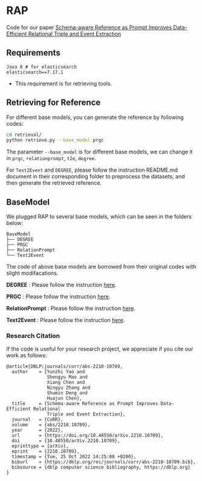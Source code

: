# RAP

Code for our paper [Schema-aware Reference as Prompt Improves Data-Efficient
Relational Triple and Event Extraction](https://arxiv.org/pdf/2210.10709.pdf)

## Requirements

```
Java 8 # for elasticsearch
elasticsearch==7.17.1
```
* This requirement is for retrieving tools.

## Retrieving for Reference

For different base models, you can generate the reference by following codes:

```bash
cd retrieval/ 
python retrieve.py --base_model prgc
```

The parameter `--base_model` is for different base models, we can change it in `prgc`, `relationprompt`, `t2e`, `degree`.

For `Text2Event` and `DEGREE`, please follow the instruction README.md document in their corresponding folder to preprocess the datasets, and then generate the retrieved reference.


## BaseModel

We plugged RAP to several base models, which can be seen in the folders below: 

```text
BaseModel
├── DEGREE
├── PRGC
├── RelationPrompt
└── Text2Event
```

The code of above base models are borrowed from their original codes with slight modifacations.

**DEGREE** : Please follow the instruction [here](./BaseModel/DEGREE/README.md).

**PRGC** : Please follow the instruction [here](./BaseModel/PRGC/README.md).

**RelationPrompt** : Please follow the instruction [here](./BaseModel/RelationPrompt/README.md).

**Text2Event** : Please follow the instruction [here](./BaseModel/Text2Event/README.md).

### Research Citation
If the code is useful for your research project, we appreciate if you cite our work as follows:
```
@article{DBLP:journals/corr/abs-2210-10709,
  author    = {Yunzhi Yao and
               Shengyu Mao and
               Xiang Chen and
               Ningyu Zhang and
               Shumin Deng and
               Huajun Chen},
  title     = {Schema-aware Reference as Prompt Improves Data-Efficient Relational
               Triple and Event Extraction},
  journal   = {CoRR},
  volume    = {abs/2210.10709},
  year      = {2022},
  url       = {https://doi.org/10.48550/arXiv.2210.10709},
  doi       = {10.48550/arXiv.2210.10709},
  eprinttype = {arXiv},
  eprint    = {2210.10709},
  timestamp = {Tue, 25 Oct 2022 14:25:08 +0200},
  biburl    = {https://dblp.org/rec/journals/corr/abs-2210-10709.bib},
  bibsource = {dblp computer science bibliography, https://dblp.org}
}
```